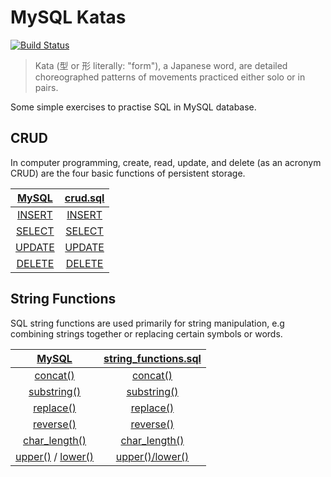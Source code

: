 # MySQL Katas

[![Build Status](https://travis-ci.com/azdanov/mysql-katas.svg?branch=master)](https://travis-ci.com/azdanov/mysql-katas)

> Kata (型 or 形 literally: "form"), a Japanese word, are detailed choreographed patterns of movements practiced either solo or in pairs.

Some simple exercises to practise SQL in MySQL database.

## CRUD

In computer programming, create, read, update, and delete (as an acronym CRUD) are the four basic functions of persistent storage.

| [MySQL](https://dev.mysql.com/doc/refman/5.7/en/sql-syntax-data-manipulation.html) | [crud.sql](https://github.com/azdanov/mysql-katas/blob/master/crud.sql) |
|:---:|:---:|
| [INSERT](https://dev.mysql.com/doc/refman/5.7/en/insert.html) | [INSERT](https://github.com/azdanov/mysql-katas/blob/34b3689abac887dc86377a6f04f43f1b2623824f/crud.sql#L15)  |
| [SELECT](https://dev.mysql.com/doc/refman/5.7/en/select.html) | [SELECT](https://github.com/azdanov/mysql-katas/blob/34b3689abac887dc86377a6f04f43f1b2623824f/crud.sql#L24) |
| [UPDATE](https://dev.mysql.com/doc/refman/5.7/en/update.html) | [UPDATE](https://github.com/azdanov/mysql-katas/blob/34b3689abac887dc86377a6f04f43f1b2623824f/crud.sql#L54) |
| [DELETE](https://dev.mysql.com/doc/refman/5.7/en/delete.html) | [DELETE](https://github.com/azdanov/mysql-katas/blob/34b3689abac887dc86377a6f04f43f1b2623824f/crud.sql#L64) |

## String Functions

SQL string functions are used primarily for string manipulation, e.g combining strings together or replacing certain symbols or words.

| [MySQL](https://dev.mysql.com/doc/refman/5.7/en/string-functions.html) | [string_functions.sql](https://github.com/azdanov/mysql-katas/blob/master/string_functions.sql) |
|:---:|:---:|
| [concat()](https://dev.mysql.com/doc/refman/5.7/en/string-functions.html#function_concat) | [concat()](https://github.com/azdanov/mysql-katas/blob/34b3689abac887dc86377a6f04f43f1b2623824f/string_functions.sql#L40)  |
| [substring()](https://dev.mysql.com/doc/refman/5.7/en/string-functions.html#function_substring) | [substring()](https://github.com/azdanov/mysql-katas/blob/34b3689abac887dc86377a6f04f43f1b2623824f/string_functions.sql#L48) |
| [replace()](https://dev.mysql.com/doc/refman/5.7/en/string-functions.html#function_replace) | [replace()](https://github.com/azdanov/mysql-katas/blob/34b3689abac887dc86377a6f04f43f1b2623824f/string_functions.sql#L56) |
| [reverse()](https://dev.mysql.com/doc/refman/5.7/en/string-functions.html#function_reverse) | [reverse()](https://github.com/azdanov/mysql-katas/blob/34b3689abac887dc86377a6f04f43f1b2623824f/string_functions.sql#L61) |
| [char_length()](https://dev.mysql.com/doc/refman/5.7/en/string-functions.html#function_char-length) | [char_length()](https://github.com/azdanov/mysql-katas/blob/9f8b618fd2dec10a7f23fee15fbff85f91dde91c/string_functions.sql#L66) |
| [upper()](https://dev.mysql.com/doc/refman/5.7/en/string-functions.html#function_upper) / [lower()](https://dev.mysql.com/doc/refman/5.7/en/string-functions.html#function_lower) | [upper()/lower()](https://github.com/azdanov/mysql-katas/blob/34b3689abac887dc86377a6f04f43f1b2623824f/string_functions.sql#L71) |
